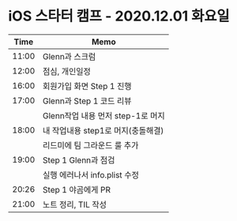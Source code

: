 # iOS 스타터 캠프 - 2020.12.01 화요일

Time  | Memo 
----- | -----
11:00 | Glenn과 스크럼
12:00 | 점심, 개인일정
16:00 | 회원가입 화면 Step 1 진행
17:00 | Glenn과 Step 1 코드 리뷰
      | Glenn작업 내용 먼저 step-1로 머지
18:00 | 내 작업내용 step1로 머지(충돌해결)
      | 리드미에 팀 그라운드 룰 추가
19:00 | Step 1 Glenn과 점검
      | 실행 에러나서 info.plist 수정
20:26 | Step 1 야곰에게 PR
21:00 | 노트 정리, TIL 작성

